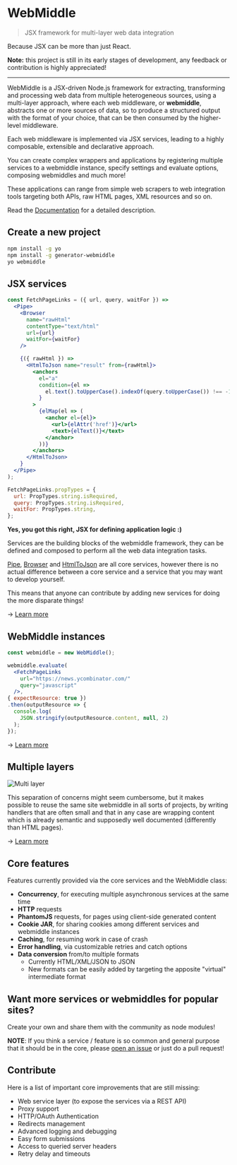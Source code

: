 # WebMiddle

> JSX framework for multi-layer web data integration

Because JSX can be more than just React.

**Note:** this project is still in its early stages of development, any feedback or contribution is highly appreciated!
<hr />

WebMiddle is a JSX-driven Node.js framework for extracting, transforming and processing web data from multiple heterogeneous sources, using a multi-layer approach, where each web middleware, or **webmiddle**, abstracts one or more sources of data, so to produce a structured output with the format of your choice, that can be then consumed by the higher-level middleware.

Each web middleware is implemented via JSX services, leading to a highly composable, extensible and declarative approach.

You can create complex wrappers and applications by registering multiple services to a webmiddle instance, specify settings and evaluate options, composing webmiddles and much more!

These applications can range from simple web scrapers to web integration tools targeting both APIs, raw HTML pages, XML resources and so on.

Read the [Documentation](https://webmiddle.github.io/docs/) for a detailed description.

## Create a new project

```bash
npm install -g yo
npm install -g generator-webmiddle
yo webmiddle
```

## JSX services

```jsx
const FetchPageLinks = ({ url, query, waitFor }) =>
  <Pipe>
    <Browser
      name="rawHtml"
      contentType="text/html"
      url={url}
      waitFor={waitFor}
    />

    {({ rawHtml }) =>
      <HtmlToJson name="result" from={rawHtml}>
        <anchors
          el="a"
          condition={el =>
            el.text().toUpperCase().indexOf(query.toUpperCase()) !== -1
          }
        >
          {elMap(el => (
            <anchor el={el}>
              <url>{elAttr('href')}</url>
              <text>{elText()}</text>
            </anchor>
          ))}
        </anchors>
      </HtmlToJson>
    }
  </Pipe>
);

FetchPageLinks.propTypes = {
  url: PropTypes.string.isRequired,
  query: PropTypes.string.isRequired,
  waitFor: PropTypes.string,
};
```

**Yes, you got this right, JSX for defining application logic :)**

Services are the building blocks of the webmiddle framework, they can be defined and composed to perform all the web data integration tasks.

[Pipe](/packages/webmiddle-service-pipe), [Browser](/packages/webmiddle-service-browser) and [HtmlToJson](/packages/webmiddle-service-cheerio-to-json) are all core services, however there is no actual difference between a core service and a service that you may want to develop yourself.  

This means that anyone can contribute by adding new services for doing the more disparate things!

-> [Learn more](https://webmiddle.github.io/docs/jsx_services.html)

## WebMiddle instances

```jsx
const webmiddle = new WebMiddle();

webmiddle.evaluate(
  <FetchPageLinks
    url="https://news.ycombinator.com/"
    query="javascript"
  />,
{ expectResource: true })
.then(outputResource => {
  console.log(
    JSON.stringify(outputResource.content, null, 2)
  );
});
```

-> [Learn more](https://webmiddle.github.io/docs/technical_documentation/webmiddle.html)

## Multiple layers

![Multi layer](https://webmiddle.github.io/assets/img/documentation/webmiddle_multi-layer.png "Multi layer")

This separation of concerns might seem cumbersome, but it makes possible to reuse the same site webmiddle in all sorts of projects, by writing handlers that are often small and that in any case are wrapping content which is already semantic and supposedly well documented (differently than HTML pages).

-> [Learn more](https://webmiddle.github.io/docs/multiple_layers.html)

## Core features

Features currently provided via the core services and the WebMiddle class:

- **Concurrency**, for executing multiple asynchronous services at the same time
- **HTTP** requests
- **PhantomJS** requests, for pages using client-side generated content
- **Cookie JAR**, for sharing cookies among different services and webmiddle instances
- **Caching**, for resuming work in case of crash
- **Error handling**, via customizable retries and catch options
- **Data conversion** from/to multiple formats
  - Currently HTML/XML/JSON to JSON
  - New formats can be easily added by targeting the apposite "virtual" intermediate format

## Want more services or webmiddles for popular sites?

Create your own and share them with the community as node modules!

**NOTE**: If you think a service / feature is so common and general purpose that it should be in the core, please [open an issue](https://github.com/webmiddle/webmiddle/issues/new) or just do a pull request!

## Contribute

Here is a list of important core improvements that are still missing:
- Web service layer (to expose the services via a REST API)
- Proxy support
- HTTP/OAuth Authentication
- Redirects management
- Advanced logging and debugging
- Easy form submissions
- Access to queried server headers
- Retry delay and timeouts
